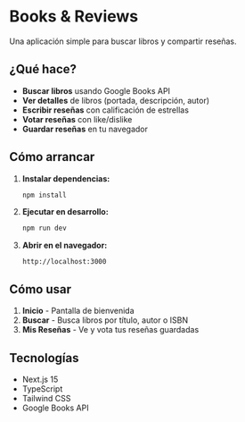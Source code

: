 # Books & Reviews

Una aplicación simple para buscar libros y compartir reseñas.

## ¿Qué hace?

- **Buscar libros** usando Google Books API
- **Ver detalles** de libros (portada, descripción, autor)
- **Escribir reseñas** con calificación de estrellas
- **Votar reseñas** con like/dislike
- **Guardar reseñas** en tu navegador

## Cómo arrancar

1. **Instalar dependencias:**
   ```bash
   npm install
   ```

2. **Ejecutar en desarrollo:**
   ```bash
   npm run dev
   ```

3. **Abrir en el navegador:**
   ```
   http://localhost:3000
   ```

## Cómo usar

1. **Inicio** - Pantalla de bienvenida
2. **Buscar** - Busca libros por título, autor o ISBN
3. **Mis Reseñas** - Ve y vota tus reseñas guardadas

## Tecnologías

- Next.js 15
- TypeScript
- Tailwind CSS
- Google Books API
